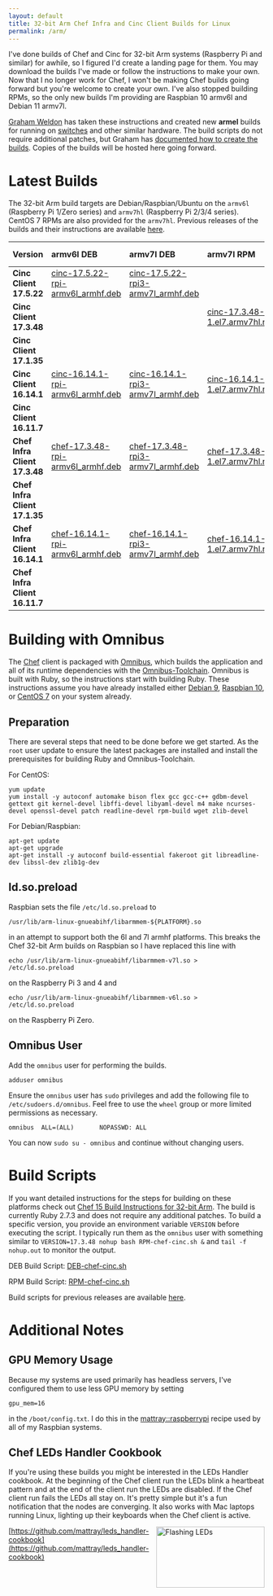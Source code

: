```yaml
---
layout: default
title: 32-bit Arm Chef Infra and Cinc Client Builds for Linux
permalink: /arm/
---
```


I've done builds of Chef and Cinc for 32-bit Arm systems (Raspberry Pi and similar) for awhile, so I figured I'd create a landing page for them. You may download the builds I've made or follow the instructions to make your own. Now that I no longer work for Chef, I won't be making Chef builds going forward but you're welcome to create your own. I've also stopped building RPMs, so the only new builds I'm providing are Raspbian 10 armv6l and Debian 11 armv7l.

[Graham Weldon](https://grahamweldon.com/) has taken these instructions and created new **armel** builds for running on [switches](https://www.edge-core.com/productsInfo.php?cls=1&cls2=9&cls3=46&id=21) and other similar hardware. The build scripts do not require additional patches, but Graham has [documented how to create the builds](https://grahamweldon.com/post/2021/01/building-chef-infra-on-cumulus-linux-armel/). Copies of the builds will be hosted here going forward.

# Latest Builds

The 32-bit Arm build targets are Debian/Raspbian/Ubuntu on the `armv6l` (Raspberry Pi 1/Zero series) and `armv7hl` (Raspberry Pi 2/3/4 series). CentOS 7 RPMs are also provided for the `armv7hl`. Previous releases of the builds and their instructions are available [here](/old-arm/).

| Version | armv6l DEB | armv7l DEB | armv7l RPM | armel DEB |
|:-|:-|:-|:-|:-|
| **Cinc Client 17.5.22** | [cinc-17.5.22-rpi-armv6l_armhf.deb](https://www.dropbox.com/s/lvkvuyxzaymh702/cinc-17.5.22-rpi-armv6l_armhf.deb?raw=1) | [cinc-17.5.22-rpi3-armv7l_armhf.deb](https://www.dropbox.com/s/vab5vqg1ondpx7z/cinc-17.5.22-rpi3-armv7l_armhf.deb?raw=1) | | |
| **Cinc Client 17.3.48** | | | [cinc-17.3.48-1.el7.armv7hl.rpm](https://www.dropbox.com/s/hip8bvcac4v2851/cinc-17.3.48-1.el7.armv7hl.rpm?raw=1) | |
| **Cinc Client 17.1.35** | | | | [cinc-17.1.35-armel.deb](https://www.dropbox.com/s/xw03x31lufgmjyc/cinc-17.1.35-armel.deb?raw=1) |
| **Cinc Client 16.14.1** | [cinc-16.14.1-rpi-armv6l_armhf.deb](https://www.dropbox.com/s/ewv7vx7ldc79nro/cinc-16.14.1-rpi-armv6l_armhf.deb?raw=1) | [cinc-16.14.1-rpi3-armv7l_armhf.deb](https://www.dropbox.com/s/ahrkdcghaohe7hy/cinc-16.14.1-rpi3-armv7l_armhf.deb?raw=1) | [cinc-16.14.1-1.el7.armv7hl.rpm](https://www.dropbox.com/s/qeljxls9u34q0sr/cinc-16.14.1-1.el7.armv7hl.rpm?raw=1) | |
| **Cinc Client 16.11.7** | | | | [cinc-16.11.7-armel.deb](https://www.dropbox.com/s/ctqfkfowdy4o85k/cinc-16.11.7-armel.deb?raw=1) |
| **Chef Infra Client 17.3.48** | [chef-17.3.48-rpi-armv6l_armhf.deb](https://www.dropbox.com/s/4kiwe1letiru63o/chef-17.3.48-rpi-armv6l_armhf.deb?raw=1) | [chef-17.3.48-rpi3-armv7l_armhf.deb](https://www.dropbox.com/s/yb6l06dxq8eyk0n/chef-17.3.48-rpi3-armv7l_armhf.deb?raw=1) | [chef-17.3.48-1.el7.armv7hl.rpm](https://www.dropbox.com/s/8mane7ldgzm56ts/chef-17.3.48-1.el7.armv7hl.rpm?raw=1) | |
| **Chef Infra Client 17.1.35** | | | | [chef-17.1.35-armel.deb](https://www.dropbox.com/s/7sj993b225lmkja/chef-17.1.35-armel.deb?raw=1) |
| **Chef Infra Client 16.14.1** | [chef-16.14.1-rpi-armv6l_armhf.deb](https://www.dropbox.com/s/y6xbyjwpq41yj4d/chef-16.14.1-rpi-armv6l_armhf.deb?raw=1) | [chef-16.14.1-rpi3-armv7l_armhf.deb](https://www.dropbox.com/s/1togxlf9s6augr7/chef-16.14.1-rpi3-armv7l_armhf.deb?raw=1) | [chef-16.14.1-1.el7.armv7hl.rpm](https://www.dropbox.com/s/la3nl2suh77vaae/chef-16.14.1-1.el7.armv7hl.rpm?raw=1) | |
| **Chef Infra Client 16.11.7** | | | | [chef-16.11.7-armel.deb](https://www.dropbox.com/s/s1xzme01anxifp6/chef-16.11.7-armel.deb?raw=1) |

# Building with Omnibus

The [Chef](https://github.com/chef/chef) client is packaged with [Omnibus](https://github.com/chef/omnibus), which builds the application and all of its runtime dependencies with the [Omnibus-Toolchain](https://github.com/chef/omnibus-toolchain). Omnibus is built with Ruby, so the instructions start with building Ruby. These instructions assume you have already installed either [Debian 9](/2019/01/29/installing-debian-9-7-on-a-beaglebone-black), [Raspbian 10](/2019/09/14/installing-raspbian-10-0-on-a-raspberry-pi), or [CentOS 7](/2019/05/07/installing-centos-7-6-on-a-raspberry-pi-three) on your system already.

## Preparation

There are several steps that need to be done before we get started. As the `root` user update to ensure the latest packages are installed and install the prerequisites for building Ruby and Omnibus-Toolchain.

For CentOS:

    yum update
    yum install -y autoconf automake bison flex gcc gcc-c++ gdbm-devel gettext git kernel-devel libffi-devel libyaml-devel m4 make ncurses-devel openssl-devel patch readline-devel rpm-build wget zlib-devel

For Debian/Raspbian:

    apt-get update
    apt-get upgrade
    apt-get install -y autoconf build-essential fakeroot git libreadline-dev libssl-dev zlib1g-dev

## ld.so.preload

Raspbian sets the file `/etc/ld.so.preload` to

    /usr/lib/arm-linux-gnueabihf/libarmmem-${PLATFORM}.so

in an attempt to support both the 6l and 7l armhf platforms. This breaks the Chef 32-bit Arm builds on Raspbian so I have replaced this line with

    echo /usr/lib/arm-linux-gnueabihf/libarmmem-v7l.so > /etc/ld.so.preload

on the Raspberry Pi 3 and 4 and

    echo /usr/lib/arm-linux-gnueabihf/libarmmem-v6l.so > /etc/ld.so.preload

on the Raspberry Pi Zero.

## Omnibus User

Add the `omnibus` user for performing the builds.

    adduser omnibus

Ensure the `omnibus` user has `sudo` privileges and add the following file to `/etc/sudoers.d/omnibus`. Feel free to use the `wheel` group or more limited permissions as necessary.

    omnibus  ALL=(ALL)       NOPASSWD: ALL

You can now `sudo su - omnibus` and continue without changing users.


# Build Scripts

If you want detailed instructions for the steps for building on these platforms check out [Chef 15 Build Instructions for 32-bit Arm](/2019/05/18/chef-15-on-arm). The build is currently Ruby 2.7.3 and does not require any additional patches. To build a specific version, you provide an environment variable `VERSION` before executing the script. I typically run them as the `omnibus` user with something similar to `VERSION=17.3.48 nohup bash RPM-chef-cinc.sh &` and `tail -f nohup.out` to monitor the output.

DEB Build Script: [DEB-chef-cinc.sh](/assets/DEB-chef-cinc.sh)

RPM Build Script: [RPM-chef-cinc.sh](/assets/RPM-chef-cinc.sh)

Build scripts for previous releases are available [here](/old-arm/).

# Additional Notes

## GPU Memory Usage

Because my systems are used primarily has headless servers, I've configured them to use less GPU memory by setting

    gpu_mem=16

in the `/boot/config.txt`. I do this in the [mattray::raspberrypi](https://github.com/mattray/mattray-cookbook/blob/master/recipes/raspberrypi.rb#L59) recipe used by all of my Raspbian systems.

## Chef LEDs Handler Cookbook

If you're using these builds you might be interested in the LEDs Handler cookbook. At the beginning of the Chef client run the LEDs blink a heartbeat pattern and at the end of the client run the LEDs are disabled. If the Chef client run fails the LEDs all stay on. It's pretty simple but it's a fun notification that the nodes are converging. It also works with Mac laptops running Linux, lighting up their keyboards when the Chef client is active.

<a href="https://github.com/mattray/leds_handler-cookbook"><img src="/assets/flashing_leds.gif" alt="Flashing LEDs" width="213" height="120" align="right" /></a>

[https://github.com/mattray/leds_handler-cookbook](https://github.com/mattray/leds_handler-cookbook)
